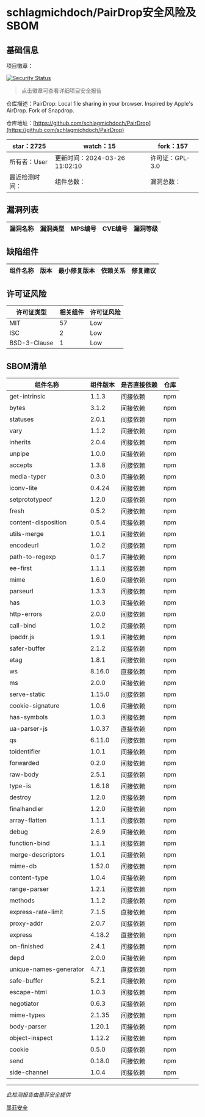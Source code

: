 # schlagmichdoch/PairDrop安全风险及SBOM

## 基础信息

项目徽章：

[![Security Status](https://www.murphysec.com/platform3/v31/badge/1773430006341251072.svg)](https://www.murphysec.com/console/report/1715444146269454336/1773430006341251072)

> 点击徽章可查看详细项目安全报告

仓库描述：PairDrop: Local file sharing in your browser. Inspired by Apple's AirDrop. Fork of Snapdrop.

仓库地址：[https://github.com/schlagmichdoch/PairDrop](https://github.com/schlagmichdoch/PairDrop)

| star：2725 | watch：15 | fork：157 |
| ----------- | -------------- | ------------ |
| 所有者：User | 更新时间：2024-03-26 11:02:10 | 许可证：GPL-3.0 |
| 最近检测时间： | 组件总数： | 漏洞总数： |




## 漏洞列表

| 漏洞名称 | 漏洞类型 | MPS编号 | CVE编号 | 漏洞等级 |
| ------- | ------ | ------- | ------ | ----- |





## 缺陷组件

| 组件名称 | 版本 | 最小修复版本 | 依赖关系 | 修复建议 |
| -------- | ---- | ------------ | -------- | -------- |





## 许可证风险

| 许可证类型 | 相关组件 | 许可证风险 |
| ---------- | -------- | ---------- |
|MIT|57|Low|
|ISC|2|Low|
|BSD-3-Clause|1|Low|




## SBOM清单

| 组件名称 | 组件版本 | 是否直接依赖 | 仓库 |
| -------- | -------- | ------------ | ---- |
|get-intrinsic|1.1.3|间接依赖|npm|
|bytes|3.1.2|间接依赖|npm|
|statuses|2.0.1|间接依赖|npm|
|vary|1.1.2|间接依赖|npm|
|inherits|2.0.4|间接依赖|npm|
|unpipe|1.0.0|间接依赖|npm|
|accepts|1.3.8|间接依赖|npm|
|media-typer|0.3.0|间接依赖|npm|
|iconv-lite|0.4.24|间接依赖|npm|
|setprototypeof|1.2.0|间接依赖|npm|
|fresh|0.5.2|间接依赖|npm|
|content-disposition|0.5.4|间接依赖|npm|
|utils-merge|1.0.1|间接依赖|npm|
|encodeurl|1.0.2|间接依赖|npm|
|path-to-regexp|0.1.7|间接依赖|npm|
|ee-first|1.1.1|间接依赖|npm|
|mime|1.6.0|间接依赖|npm|
|parseurl|1.3.3|间接依赖|npm|
|has|1.0.3|间接依赖|npm|
|http-errors|2.0.0|间接依赖|npm|
|call-bind|1.0.2|间接依赖|npm|
|ipaddr.js|1.9.1|间接依赖|npm|
|safer-buffer|2.1.2|间接依赖|npm|
|etag|1.8.1|间接依赖|npm|
|ws|8.16.0|直接依赖|npm|
|ms|2.0.0|间接依赖|npm|
|serve-static|1.15.0|间接依赖|npm|
|cookie-signature|1.0.6|间接依赖|npm|
|has-symbols|1.0.3|间接依赖|npm|
|ua-parser-js|1.0.37|直接依赖|npm|
|qs|6.11.0|间接依赖|npm|
|toidentifier|1.0.1|间接依赖|npm|
|forwarded|0.2.0|间接依赖|npm|
|raw-body|2.5.1|间接依赖|npm|
|type-is|1.6.18|间接依赖|npm|
|destroy|1.2.0|间接依赖|npm|
|finalhandler|1.2.0|间接依赖|npm|
|array-flatten|1.1.1|间接依赖|npm|
|debug|2.6.9|间接依赖|npm|
|function-bind|1.1.1|间接依赖|npm|
|merge-descriptors|1.0.1|间接依赖|npm|
|mime-db|1.52.0|间接依赖|npm|
|content-type|1.0.4|间接依赖|npm|
|range-parser|1.2.1|间接依赖|npm|
|methods|1.1.2|间接依赖|npm|
|express-rate-limit|7.1.5|直接依赖|npm|
|proxy-addr|2.0.7|间接依赖|npm|
|express|4.18.2|直接依赖|npm|
|on-finished|2.4.1|间接依赖|npm|
|depd|2.0.0|间接依赖|npm|
|unique-names-generator|4.7.1|直接依赖|npm|
|safe-buffer|5.2.1|间接依赖|npm|
|escape-html|1.0.3|间接依赖|npm|
|negotiator|0.6.3|间接依赖|npm|
|mime-types|2.1.35|间接依赖|npm|
|body-parser|1.20.1|间接依赖|npm|
|object-inspect|1.12.2|间接依赖|npm|
|cookie|0.5.0|间接依赖|npm|
|send|0.18.0|间接依赖|npm|
|side-channel|1.0.4|间接依赖|npm|


------

*此检测报告由墨菲安全提供*

[墨菲安全](www.murphysec.com)